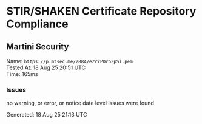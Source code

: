 # STIR/SHAKEN Certificate Repository Compliance

## Martini Security

Name: `https://p.mtsec.me/2884/eZrYPDrbZpSl.pem`\
Tested At: 18 Aug 25 20:51 UTC\
Time: 165ms

### Issues

no warning, or error, or notice date level issues were found

Generated: 18 Aug 25 21:13 UTC